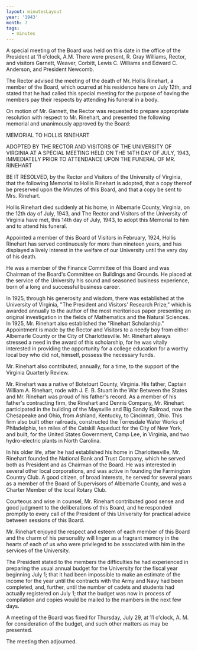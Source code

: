 ```yaml
---
layout: minutesLayout
year: '1943'
month: 7
tags:
  - minutes
---
```

A special meeting of the Board was held on this date in the office of the President at 11 o'clock, A.M. There were present, R. Gray Williams, Rector, and visitors Garnett, Weaver, Corbitt, Lewis C. Williams and Edward C. Anderson, and President Newcomb.

The Rector advised the meeting of the death of Mr. Hollis Rinehart, a member of the Board, which ocurred at his residence here on July 12th, and stated that he had called this special meeting for the purpose of having the members pay their respects by attending his funeral in a body.

On motion of Mr. Garnett, the Rector was requested to prepare appropriate resolution with respect to Mr. Rinehart, and presented the following memorial and unanimously approved by the Board:

MEMORIAL TO HOLLIS RINEHART

ADOPTED BY THE RECTOR AND VISITORS OF THE UNIVERSITY OF VIRGINIA AT A SPECIAL MEETING HELD ON THE 14TH DAY OF JULY, 1943, IMMEDIATELY PRIOR TO ATTENDANCE UPON THE FUNERAL OF MR. RINEHART

BE IT RESOLVED, by the Rector and Visitors of the University of Virginia, that the following Memorial to Hollis Rinehart is adopted, that a copy thereof be preserved upon the Minutes of this Board, and that a copy be sent to Mrs. Rinehart.

Hollis Rinehart died suddenly at his home, in Albemarle County, Virginia, on the 12th day of July, 1943, and The Rector and Visitors of the University of Virginia have met, this 14th day of July, 1943, to adopt this Memorial to him and to attend his funeral.

Appointed a member of this Board of Visitors in February, 1924, Hollis Rinehart has served continuously for more than nineteen years, and has displayed a lively interest in the welfare of our University until the very day of his death.

He was a member of the Finance Committee of this Board and was Chairman of the Board's Committee on Buildings and Grounds. He placed at the service of the University his sound and seasoned business experience, born of a long and successful business career.

In 1925, through his generosity and wisdom, there was established at the University of Virginia, "The President and Visitors' Research Prize," which is awarded annually to the author of the most meritorious paper presenting an original investigation in the fields of Mathematics and the Natural Sciences. In 1925, Mr. Rinehart also established the "Rinehart Scholarship." Appointment is made by the Rector and Visitors to a needy boy from either Albemarle County or the City of Charlottesville. Mr. Rinehart always stressed a need in the award of this scholarship, for he was vitally interested in providing the opportunity for a college education for a worthy local boy who did not, himself, possess the necessary funds.

Mr. Rinehart also contributed, annually, for a time, to the support of the Virginia Quarterly Review.

Mr. Rinehart was a native of Botetourt County, Virginia. His father, Captain William A. Rinehart, rode with J. E. B. Stuart in the War Between the States and Mr. Rinehart was proud of his father's record. As a member of his father's contracting firm, the Rinehart and Dennis Company, Mr. Rinehart participated in the building of the Maysville and Big Sandy Railroad, now the Chesapeake and Ohio, from Ashland, Kentucky, to Cincinnati, Ohio. This firm also built other railroads, constructed the Torresdale Water Works of Philadelphia, ten miles of the Catskill Aqueduct for the City of New York, and built, for the United States Government, Camp Lee, in Virginia, and two hydro-electric plants in North Carolina.

In his older life, after he had established his home in Charlottesville, Mr. Rinehart founded the National Bank and Trust Company, which he served both as President and as Chairman of the Board. He was interested in several other local corporations, and was active in founding the Farmington Country Club. A good citizen, of broad interests, he served for several years as a member of the Board of Supervisors of Albemarle County, and was a Charter Member of the local Rotary Club.

Courteous and wise in counsel, Mr. Rinehart contributed good sense and good judgment to the deliberations of this Board, and he responded promptly to every call of the President of this University for practical advice between sessions of this Board.

Mr. Rinehart enjoyed the respect and esteem of each member of this Board and the charm of his personality will linger as a fragrant memory in the hearts of each of us who were privileged to be associated with him in the services of the University.

The President stated to the members the difficulties he had experienced in preparing the usual annual budget for the University for the fiscal year beginning July 1; that it had been impossible to make an estimate of the income for the year until the contracts with the Army and Navy had been completed, and, further, until the number of cadets and students had actually registered on July 1; that the budget was now in process of compilation and copies would be mailed to the mambers in the next few days.

A meeting of the Board was fixed for Thursday, July 29, at 11 o'clock, A. M. for consideration of the budget, and such other matters as may be presented.

The meeting then adjourned.
